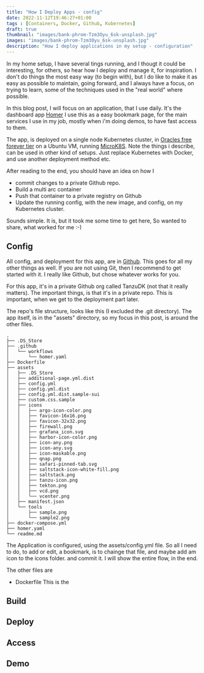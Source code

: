 ```yaml
---
title: "How I Deploy Apps - config"
date: 2022-11-12T19:46:27+01:00
tags : [Containers, Docker, Github, Kubernetes]
draft: true
thumbnail: "images/bank-phrom-Tzm3Oyu_6sk-unsplash.jpg"
images: "images/bank-phrom-Tzm3Oyu_6sk-unsplash.jpg"
description: "How I deploy applications in my setup - configuration"
---
```


In my home setup, I have several tings running, and I thougt it could be interesting, for others, so hear how I deploy and manage it, for inspiration.
I don't do things the most easy way (to begin with), but I do like to make it as easy as possible to maintain, going forward, and I always have a focus, on trying to learn, some of the techniques used in the "real world" where possible.

In this blog post, I will focus on an application, that I use daily. It's the dashboard app [Homer](https://github.com/bastienwirtz/homer)
I use this as a easy bookmark page, for the main services I use in my job, mostly when i'm doing demos, to have fast access to them.

The app, is deployed on a single node Kubernetes cluster, in [Oracles free forever tier](https://www.oracle.com/cloud/free/) on a Ubuntu VM, running [MicroK8S](https://microk8s.io).
Note the things i describe, can be used in other kind of setups. Just replace Kubernetes with Docker, and use another deployment method etc.

After reading to the end, you should have an idea on how I

- commit changes to a private Github repo.
- Build a multi arc container
- Push that container to a private registry on Github
- Update the running config, with the new image, and config, on my Kubernetes cluster.

Sounds simple. It is, but it took me some time to get here, So wanted to share, what worked for me :-)

## Config

All config, and deployment for this app, are in [Github](https://github.com).
This goes for all my other things as well. If you are not using Git, then I recommend to get started with it.
I really like Github, but chose whatever works for you.

For this app, it's in a private Github org called TanzuDK (not that it really matters). The important things, is that it's in a private repo. This is important, when we get to the deployment part later.

The repo's file structure, looks like this (I excluded the .git directory). The app itself, is in the "assets" directory, so my focus in this post, is around the other files.

```
.
├── .DS_Store
├── .github
│   └── workflows
│       └── homer.yaml
├── Dockerfile
├── assets
│   ├── .DS_Store
│   ├── additional-page.yml.dist
│   ├── config.yml
│   ├── config.yml.dist
│   ├── config.yml.dist.sample-sui
│   ├── custom.css.sample
│   ├── icons
│   │   ├── argo-icon-color.png
│   │   ├── favicon-16x16.png
│   │   ├── favicon-32x32.png
│   │   ├── firewall.png
│   │   ├── grafana_icon.svg
│   │   ├── harbor-icon-color.png
│   │   ├── icon-any.png
│   │   ├── icon-any.svg
│   │   ├── icon-maskable.png
│   │   ├── qnap.png
│   │   ├── safari-pinned-tab.svg
│   │   ├── saltstack-icon-white-fill.png
│   │   ├── saltstack.png
│   │   ├── tanzu-icon.png
│   │   ├── tekton.png
│   │   ├── vcd.png
│   │   └── vcenter.png
│   ├── manifest.json
│   └── tools
│       ├── sample.png
│       └── sample2.png
├── docker-compose.yml
├── homer.yaml
└── readme.md
```

The Application is configured, using the assets/config.yml file. So all I need to do, to add or edit, a bookmark, is to chainge that file, and maybe add am icon to the icons folder. and commit it. I will show the entire flow, in the end.

The other files are

- Dockerfile
This is the

## Build

## Deploy

## Access

## Demo

